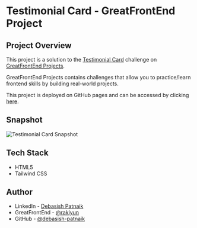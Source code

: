 # Testimonial Card - GreatFrontEnd Project

## Project Overview

This project is a solution to the [Testimonial Card](https://www.greatfrontend.com/projects/challenges/testimonial-card) challenge on [GreatFrontEnd Projects](https://www.greatfrontend.com/projects).

GreatFrontEnd Projects contains challenges that allow you to practice/learn frontend skills by building real-world projects.

This project is deployed on GitHub pages and can be accessed by clicking [here](https://debasish-patnaik.github.io/testimonial-card).

## Snapshot

![Testimonial Card Snapshot](https://imgur.com/yGyGupK.png)

## Tech Stack

- HTML5
- Tailwind CSS

## Author

- LinkedIn - [Debasish Patnaik](https://www.linkedin.com/in/debasish-patnaik)
- GreatFrontEnd - [@rakiyun](https://www.greatfrontend.com/projects/u/rakiyun)
- GitHub - [@debasish-patnaik](https://github.com/debasish-patnaik)

